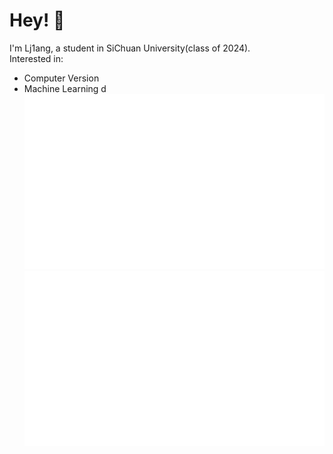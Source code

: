 # Hey! :wave:
I'm Lj1ang, a student in SiChuan University(class of 2024).    
Interested in:
- Computer Version
- Machine Learning
d
![](https://github.com/Lj1ang/github-stats-transparent/blob/output/generated/languages.svg)
![](https://github.com/Lj1ang/github-stats-transparent/blob/output/generated/overview.svg)
